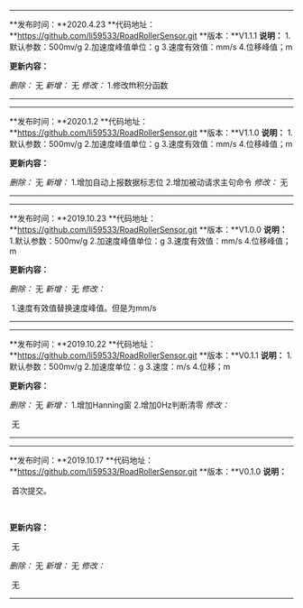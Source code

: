 -----------------------
**发布时间：**2020.4.23
**代码地址：**https://github.com/li59533/RoadRollerSensor.git
**版本：**V1.1.1
**说明：**
		1.默认参数：500mv/g
		2.加速度峰值单位：g
		3.速度有效值：mm/s
		4.位移峰值；m


**更新内容：**

_删除：_
		无
_新增：_
		无
_修改：_
		1.修改fft积分函数

-----------------
-----------------------
**发布时间：**2020.1.2
**代码地址：**https://github.com/li59533/RoadRollerSensor.git
**版本：**V1.1.0
**说明：**
		1.默认参数：500mv/g
		2.加速度峰值单位：g
		3.速度有效值：mm/s
		4.位移峰值；m


**更新内容：**

_删除：_
		无
_新增：_
		1.增加自动上报数据标志位
		2.增加被动请求主句命令
_修改：_
		无

-----------------

-----------------------
**发布时间：**2019.10.23
**代码地址：**https://github.com/li59533/RoadRollerSensor.git
**版本：**V1.0.0
**说明：**
		1.默认参数：500mv/g
		2.加速度峰值单位：g
		3.速度有效值：mm/s
		4.位移峰值；m


**更新内容：**

_删除：_
		无
_新增：_
		无
_修改：_

​		1.速度有效值替换速度峰值。但是为mm/s

-----------------

-----------------------
**发布时间：**2019.10.22
**代码地址：**https://github.com/li59533/RoadRollerSensor.git
**版本：**V0.1.1
**说明：**
		1.默认参数：500mv/g
		2.加速度单位：g
		3.速度：m/s
		4.位移；m


**更新内容：**

_删除：_
		无
_新增：_
		1.增加Hanning窗
		2.增加0Hz判断清零
_修改：_

​		无

-----------------

-----------------------
**发布时间：**2019.10.17
**代码地址：**https://github.com/li59533/RoadRollerSensor.git
**版本：**V0.1.0
**说明：**

​		首次提交。

​		

**更新内容：**

​		无

_删除：_
		无
_新增：_
		无
_修改：_

​		无

-----------------